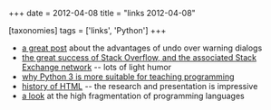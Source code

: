+++
date = 2012-04-08
title = "links 2012-04-08"

[taxonomies]
tags = ['links', 'Python']
+++

-   [a great post] about the advantages of undo over warning dialogs
-   [the great success of Stack Overflow, and the associated Stack
    Exchange network] -- lots of light humor
-   [why Python 3 is more suitable for teaching programming]
-   [history of HTML] -- the research and presentation is impressive
-   [a look][a great post] at the high fragmentation of programming
    languages

  [a great post]: http://www.alistapart.com/articles/neveruseawarning
  [the great success of Stack Overflow, and the associated Stack
  Exchange network]: http://blog.stackoverflow.com/2011/01/state-of-the-stack-2010-a-message-from-your-ceo/
  [why Python 3 is more suitable for teaching programming]: http://www.comp.leeds.ac.uk/nde/papers/teachpy3.html
  [history of HTML]: http://diveintohtml5.info/past.html
